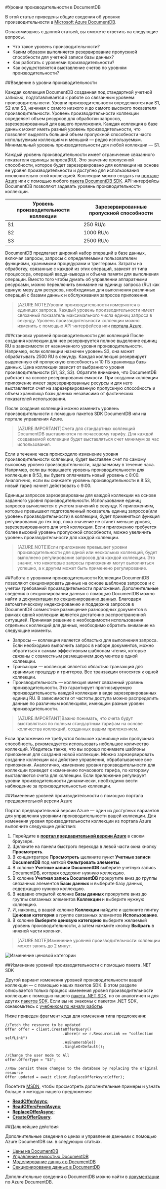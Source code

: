 <properties 
	pageTitle="Уровни производительности в DocumentDB | Microsoft Azure" 
	description="Узнайте, каким образом с помощью уровней производительности в DocumentDB можно резервировать пропускную способность для каждой коллекции." 
	services="documentdb" 
	authors="johnfmacintyre" 
	manager="jhubbard" 
	editor="monicar" 
	documentationCenter=""/>

<tags 
	ms.service="documentdb" 
	ms.workload="data-services" 
	ms.tgt_pltfrm="na" 
	ms.devlang="na" 
	ms.topic="article" 
	ms.date="10/16/2015" 
	ms.author="johnmac"/>

#Уровни производительности в DocumentDB

В этой статье приведены общие сведения об уровнях производительности в [Microsoft Azure DocumentDB](http://azure.microsoft.com/services/documentdb/).

Ознакомившись с данной статьей, вы сможете ответить на следующие вопросы.

-	Что такое уровень производительности?
-	Каким образом выполняется резервирование пропускной способности для учетной записи базы данных?
-	Как работать с уровнями производительности?
-	Как осуществляется выставление счетов по уровням производительности?

##Введение в уровни производительности

Каждая коллекция DocumentDB созданная под стандартной учетной записью, подготавливается к работе со связанным уровнем производительности. Уровни производительности определяются как S1, S2 или S3, начиная с самого низкого и до самого высокого показателя производительности. Уровень производительности коллекции определяет объем ресурсов для обработки запросов, зарезервированный для вашего приложения. Каждая коллекция в базе данных может иметь разный уровень производительности, что позволяет выделять больший объем пропускной способности часто используемым коллекциям и меньший — редко используемым. Минимальный уровень производительности для любой коллекции — S1.

Каждый уровень производительности имеет ограничение связанного показателя единицы запроса(RU). Это значение пропускной способности, которое будет зарезервировано для коллекции на основе ее уровня производительности и доступно для использования исключительно этой коллекцией. Коллекции можно создать на [портале Azure](http://portal.azure.com) или с помощью любого [пакета DocumentDB SDK](https://msdn.microsoft.com/library/azure/dn781482.aspx). API-интерфейсы DocumentDB позволяют задавать уровень производительности коллекции.

Уровень производительности коллекции|Зарезервированные пропускной способности
---|---
S1|250 RU/с
S2|1000 RU/с
S3|2500 RU/с

DocumentDB предлагает широкий набор операций в базе данных, включая запросы, запросы с определяемыми пользователем функциями, хранимыми процедурами и триггерами. Затраты на обработку, связанные с каждой из этих операций, зависят от типа процессора, операций ввода-вывода и объема памяти для выполнения операции. Вместо того чтобы думать об управлении аппаратными ресурсами, можно переключить внимание на единицу запроса (RU) как единую меру для ресурсов, необходимых для выполнения различных операций с базами данных и обслуживания запросов приложения.

> [AZURE.NOTE]Уровни производительности измеряются в единицах запроса. Каждый уровень производительности имеет связанный показатель максимального числа единиц запроса в секунду. Уровень производительности коллекции можно изменить с помощью API-интерфейсов или [портала Azure](https://portal.azure.com/).

##Установка уровней производительности для коллекций
После создания коллекции для нее резервируется полное выделение единиц RU в зависимости от назначенного уровня производительности. Например, если коллекции назначен уровень S3, она может обрабатывать 2500 RU в секунду. Каждая коллекция резервирует выделенную ей пропускную способность и 10 ГБ хранилища базы данных. Цена коллекции зависит от выбранного уровня производительности (S1, S2, S3). Обратите внимание, что DocumentDB работает на основе резервирования емкости. При создании коллекции приложение имеет зарезервированные ресурсы и для него выставляется счет на зарезервированную пропускную способность и объем хранилища базы данных независимо от фактических показателей использования.

После создания коллекций можно изменить уровень производительности с помощью пакетов SDK DocumentDB или на портале управления Azure.

> [AZURE.IMPORTANT]Счета для стандартных коллекций DocumentDB выставляются по почасовому тарифу. Для каждой создаваемой коллекции будет выставляться счет минимум за час использования.

Если в течение часа происходило изменение уровня производительности коллекции, будет выставлен счет по самому высокому уровню производительности, задаваемому в течение часа. Например, если вы повышаете уровень производительности для коллекции в 8:53, вы будете оплачивать новый уровень с 8:00. Аналогично, если вы снижаете уровень производительности в 8:53, новый тариф начнет действовать с 9:00.

Единицы запросов зарезервированы для каждой коллекции на основе заданного уровня производительности. Использование единиц запросов вычисляется с учетом значений в секунду. К приложениям, которые превышают подготовленный показатель единиц запросов(или уровень производительности) в коллекции, будет применяться функция регулирования до тех пор, пока значение не станет меньше уровня, зарезервированного для этой коллекции. Если приложению требуется более высокий уровень пропускной способности, можно увеличить уровень производительности для каждой коллекции.

> [AZURE.NOTE]Если приложение превышает уровни производительности для одной или нескольких коллекций, будет выполнено регулирование запросов для каждой коллекции. Это значит, что некоторые запросы приложения могут выполняться успешно, а к другим может быть применено регулирование.

##Работа с уровнями производительности
Коллекции DocumentDB позволяют секционировать данные на основе шаблонов запросов и с учетом требований производительности приложения. Дополнительные сведения о секционировании данных с помощью DocumentDB можно найти в [документации по секционированию данных](documentdb-partition-data.md). Благодаря автоматическому индексированию и поддержке запросов в DocumentDB совместное размещение разнородных документов в рамках одной коллекции является достаточно распространенной ситуацией. Принимая решение о необходимости использования отдельных коллекций для данных, необходимо обратить внимание на следующие моменты.

- Запросы — коллекция является областью для выполнения запроса. Если необходимо выполнить запрос в наборе документов, можно обратиться к самым эффективным шаблонам чтения, которые связаны с совместным размещением документов в одной коллекции.
- Транзакции — коллекция является областью транзакций для хранимых процедур и триггеров. Все транзакции относятся к одной коллекции. 
- Производительность — коллекция имеет связанный уровень производительности. Это гарантирует прогнозируемую производительность каждой коллекции в виде зарезервированных единиц RU. В зависимости от частоты доступа можно распределить данные по различным коллекциям, имеющим разные уровни производительности.

> [AZURE.IMPORTANT]Важно понимать, что счета будут выставляться по полным стандартным тарифам на основе количества коллекций, созданных вашим приложением.

Если приложению не требуются большое хранилище или пропускная способность, рекомендуется использовать небольшое количество коллекций. Убедитесь также, что вы хорошо понимаете шаблоны приложения для создания новой коллекции. Можно зарезервировать создание коллекции как действие управления, обрабатываемое вне приложения. Аналогично, изменение уровня производительности для коллекции приведет к изменению почасового тарифа, по которому выставляются счета для коллекции. Если приложение регулирует уровни производительности динамически, необходимо вести наблюдение за производительностью коллекции.

##Изменение уровней производительности с помощью портала предварительной версии Azure

Портал предварительной версии Azure — один из доступных вариантов для управления уровнями производительности вашей коллекции. Для изменения уровня производительности коллекции из портала Azure выполните следующие действия:

1. Перейдите в [**портал предварительной версии Azure**](https://portal.azure.com) в своем браузере.
2. Щелкните на панели быстрого перехода в левой части окна кнопку **Просмотреть**.
3. В концентраторе **Просмотреть** щелкните пункт **Учетные записи DocumentDB** под меткой **Фильтровать элементы**.
4. В колонке **Учетные записи DocumentDB** выберите учетную запись DocumentDB, которая содержит нужную коллекцию.
5. В колонке **Учетная запись DocumentDB** прокрутите вниз до группы связанных элементов **Базы данных** и выберите базу данных, содержащую нужную коллекцию. 
6. В недавно открытой колонке **Базы данных** прокрутите вниз до группы связанных элементов **Коллекции** и выберите нужную коллекцию.
7. И, наконец, в вашей колонке **Коллекции** найдите и щелкните плитку **Ценовая категория** в группе связанных элементов **Использование**.
8. В колонке **Выберите ценовую категорию** выберите желаемый уровень производительности, а затем нажмите кнопку **Выбрать** в нижней части колонки. 

>[AZURE.NOTE]Изменение уровней производительности коллекции может занять до 2 минут.

![Изменение ценовой категории][1]

##Изменение уровней производительности с помощью пакета .NET SDK

Другой вариант изменения уровней производительности вашей коллекции — с помощью наших пакетов SDK. В этом разделе описывается только процесс изменения уровня производительности коллекции с помощью нашего [пакета .NET SDK](https://msdn.microsoft.com/library/azure/dn948556.aspx), но он аналогичен и для других [пакетов SDK](https://msdn.microsoft.com/library/azure/dn781482.aspx). Если вы не знакомы с пакетом .NET SDK, ознакомьтесь с [учебником по началу работы](documentdb-get-started.md).

Ниже приведен фрагмент кода для изменения типа предложения:

	//Fetch the resource to be updated
	Offer offer = client.CreateOfferQuery()
	                          .Where(r => r.ResourceLink == "collection selfLink")    
	                          .AsEnumerable()
	                          .SingleOrDefault();
	                          
	//Change the user mode to All
	offer.OfferType = "S3";
	                    
	//Now persist these changes to the database by replacing the original resource
	Offer updated = await client.ReplaceOfferAsync(offer);

Посетите [MSDN](https://msdn.microsoft.com/library/azure/microsoft.azure.documents.client.documentclient.aspx), чтобы просмотреть дополнительные примеры и узнать больше о методах нашего предложения:

- [**ReadOfferAsync**](https://msdn.microsoft.com/library/azure/microsoft.azure.documents.client.documentclient.readofferasync.aspx);
- [**ReadOffersFeedAsync**](https://msdn.microsoft.com/library/azure/microsoft.azure.documents.client.documentclient.readoffersfeedasync.aspx);
- [**ReplaceOfferAsync**](https://msdn.microsoft.com/library/azure/microsoft.azure.documents.client.documentclient.replaceofferasync.aspx);
- [**CreateOfferQuery**](https://msdn.microsoft.com/library/azure/microsoft.azure.documents.linq.documentqueryable.createofferquery.aspx). 

##Дальнейшие действия

Дополнительные сведения о ценах и управление данными с помощью Azure DocumentDB см. в следующих статьях.
 
- [Цены на DocumentDB](http://azure.microsoft.com/pricing/details/documentdb/)
- [Управление емкостью DocumentDB](documentdb-manage.md) 
- [Моделирование данных в DocumentDB](documentdb-modeling-data.md)
- [Секционирование данных в DocumentDB](documentdb-partition-data.md)

Дополнительные сведения о DocumentDB можно найти в [документации](http://azure.microsoft.com/documentation/services/documentdb/) по Azure DocumentDB.

[1]: ./media/documentdb-performance-levels/img1.png

<!---HONumber=Nov15_HO1-->